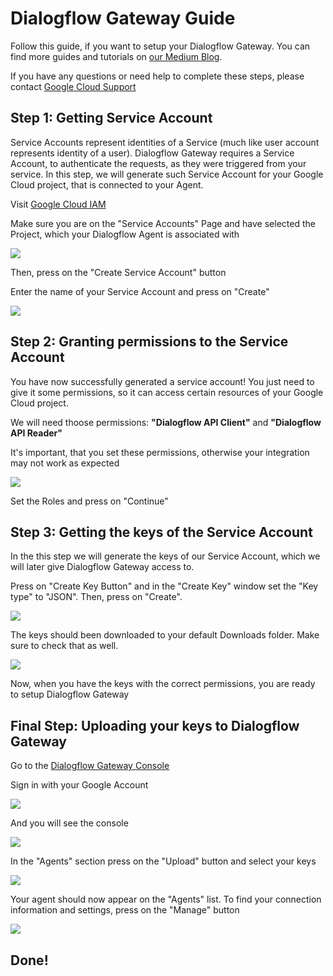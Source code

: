 # Dialogflow Gateway Guide

Follow this guide, if you want to setup your Dialogflow Gateway. You can find more guides and tutorials on [our Medium Blog](https://medium.com/@ushakovhq).

If you have any questions or need help to complete these steps, please contact [Google Cloud Support](https://cloud.google.com/support-hub/)

## Step 1: Getting Service Account

Service Accounts represent identities of a Service (much like user account represents identity of a user). Dialogflow Gateway requires a Service Account, to authenticate the requests, as they were triggered from your service. In this step, we will generate such Service Account for your Google Cloud project, that is connected to your Agent.

Visit [Google Cloud IAM](https://console.cloud.google.com/iam-admin/serviceaccounts)

Make sure you are on the "Service Accounts" Page and have selected the Project, which your Dialogflow Agent is associated with

![](https://i.imgur.com/GCwRrvB.png)

Then, press on the "Create Service Account" button

Enter the name of your Service Account and press on "Create"

![](https://i.imgur.com/xa6wYs7.png)

## Step 2: Granting permissions to the Service Account

You have now successfully generated a service account! You just need to give it some permissions, so it can access certain resources of your Google Cloud project.

We will need thoose permissions: **"Dialogflow API Client"** and **"Dialogflow API Reader"**

It's important, that you set these permissions, otherwise your integration may not work as expected

![](https://i.imgur.com/zgAdbLO.png)

Set the Roles and press on "Continue"

## Step 3: Getting the keys of the Service Account

In the this step we will generate the keys of our Service Account, which we will later give Dialogflow Gateway access to.

Press on "Create Key Button" and in the "Create Key" window set the "Key type" to "JSON". Then, press on "Create".

![](https://i.imgur.com/0fcsaWy.png)

The keys should been downloaded to your default Downloads folder. Make sure to check that as well.

![](https://i.imgur.com/eDkBkGS.png)

Now, when you have the keys with the correct permissions, you are ready to setup Dialogflow Gateway

## Final Step: Uploading your keys to Dialogflow Gateway

Go to the [Dialogflow Gateway Console](https://dialogflow.cloud.ushakov.co/console)

Sign in with your Google Account

![](https://i.imgur.com/Ei0ibBj.png)

And you will see the console

![](https://i.imgur.com/JXCS5qk.png)

In the "Agents" section press on the "Upload" button and select your keys

![](https://i.imgur.com/bxQsK3h.jpg)

Your agent should now appear on the "Agents" list. To find your connection information and settings, press on the "Manage" button

![](https://i.imgur.com/eWvsRty.png)

## Done!